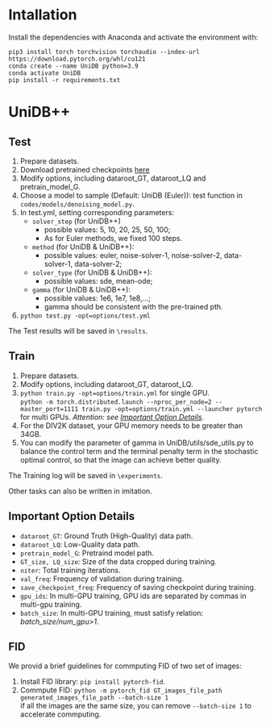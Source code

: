 # Intallation
Install the dependencies with Anaconda and activate the environment with:

    pip3 install torch torchvision torchaudio --index-url https://download.pytorch.org/whl/cu121
    conda create --name UniDB python=3.9
    conda activate UniDB
    pip install -r requirements.txt

# UniDB++

## Test
1. Prepare datasets.
2. Download pretrained checkpoints [here](https://drive.google.com/drive/folders/1UUeeQREpX98bwHdtmOqBqExlr_QmN4bZ?usp=drive_link)
3. Modify options, including dataroot_GT, dataroot_LQ and pretrain_model_G.
4. Choose a model to sample (Default: UniDB (Euler)): test function in `codes/models/denoising_model.py`.
5. In test.yml, setting corresponding parameters:
    + `solver_step` (for UniDB++)
        + possible values: 5, 10, 20, 25, 50, 100;
        + As for Euler methods, we fixed 100 steps.
    + `method` (for UniDB & UniDB++):
        + possible values: euler, noise-solver-1, noise-solver-2, data-solver-1, data-solver-2;
    + `solver_type` (for UniDB & UniDB++):
        + possible values: sde, mean-ode;
    + `gamma` (for UniDB & UniDB++):
        + possible values: 1e6, 1e7, 1e8,...;
        + gamma should be consistent with the pre-trained pth.
6. `python test.py -opt=options/test.yml`

The Test results will be saved in `\results`.

## Train
1. Prepare datasets.
2. Modify options, including dataroot_GT, dataroot_LQ.
3. `python train.py -opt=options/train.yml` for single GPU.<br> `python -m torch.distributed.launch --nproc_per_node=2 --master_port=1111 train.py -opt=options/train.yml --launcher pytorch` for multi GPUs. *Attention: see [Important Option Details](#important-option-details)*.
4. For the DIV2K dataset, your GPU memory needs to be greater than 34GB. 
5. You can modify the parameter of gamma in UniDB/utils/sde_utils.py to balance the control term and the terminal penalty term in the stochastic optimal control, so that the image can achieve better quality.


The Training log will be saved in `\experiments`.

Other tasks can also be written in imitation.

## Important Option Details
* `dataroot_GT`: Ground Truth (High-Quality) data path.
* `dataroot_LQ`: Low-Quality data path.
* `pretrain_model_G`: Pretraind model path.
* `GT_size, LQ_size`: Size of the data cropped during training.
* `niter`: Total training iterations.
* `val_freq`: Frequency of validation during training.
* `save_checkpoint_freq`: Frequency of saving checkpoint during training.
* `gpu_ids`: In multi-GPU training, GPU ids are separated by commas in multi-gpu training.
* `batch_size`: In multi-GPU training, must satisfy relation: *batch_size/num_gpu>1*.

## FID
We provid a brief guidelines for commputing FID of two set of images:

1. Install FID library: `pip install pytorch-fid`.
2. Commpute FID: `python -m pytorch_fid GT_images_file_path generated_images_file_path --batch-size 1`<br>if all the images are the same size, you can remove `--batch-size 1` to accelerate commputing.
